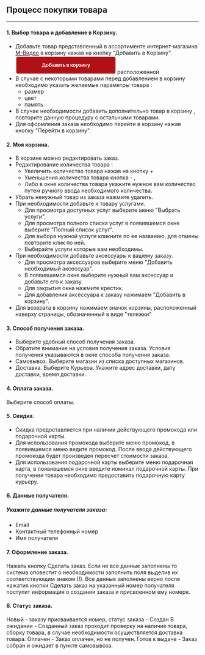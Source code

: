 ## Процесс покупки товара
---
#### 1. Выбор товара и добавление в Корзину.
* Добавьте товар представленный в ассортименте интернет-магазина [М-Видео](https://www.mvideo.ru/) в корзину нажав на кнопку "Добавить в Корзину". 
![batton](https://github.com/AiratValeev/mvideo/blob/master/file/Button.png/)
расположенной 
* В случае с некоторыми товарами перед добавлением в корзину необходимо указать желаемые параметры товара : 
    * размер 
    * цвет 
    * память.
* В случае необходимости добавить дополнительно товар в корзину , повторите данную процедуру с остальными товарами.
* Для оформления заказа необходимо перейти в корзину нажав кнопку "Перейти в корзину".

#### 2. Моя корзина.
* В корзине можно редактировать заказ.
* Редактирование количества товара :
    * Увеличить количество товара нажав на кнопку + 
    * Уменьшения количества товара кнопка - , 
    * Либо в окне количества товара укажите нужное вам количество путем ручного ввода необходимого количества.
* Убрать ненужный товар из заказа нажмите удалить.
* При необходимости добавьте к товару услугами. 
    * Для просмотра доступных услуг выберите меню "Выбрать услуги", 
    * Для просмотра полного списка услуг в появившемся окне выберите "Полный список услуг". 
    * Для выбора нужной услуги кликните по ее названию, для отмены повторите клик по ней. 
    * Выбирайте услуги которые вам необходимы.
* При необходимости добавьте аксессуары к вашему заказу. 
    * Для просмотра аксессуаров выберите меню "Добавить необходимый аксессуар".
    * В появившемся окне выберите нужный вам аксессуар и добавьте его к заказу. 
    * Для закрытия окна нажмите крестик. 
    * Для добавления аксессуара к заказу нажимаем "Добавить в корзину". 
* Для возврата в корзину нажимаем значок корзины, расположенный наверху страницы, обозначенный в виде "тележки"
#### 3. Способ получения заказа. 
* Выберите удобный способ получения заказа. 
* Обратите внимание на условия получения заказа. Условия получения указываются в окне способа получения заказа.
* Самовывоз. Выберите магазин из списка доступных магазинов.
* Доставка. Выберите Курьера. Укажите адрес доставки, дату доставки, время доставки.
#### 4. Оплата заказа.
  Выберите способ оплаты.
#### 5. Скидка.
* Скидка предоставляется при наличии действующего промокода или подарочной карты.
* Для использования промокода выберите меню промокод, в появившемся меню ведите промокод. После ввода действующего промокода будет произведен пересчет стоимости заказа.
* Для использования подарочной карты выберите меню подарочная карта, в появившемся окне введите номинал подарочной карты. При получении товара необходимо предоставить подарочную карту курьеру.
#### 6. Данные получателя.
##### Укажите данные получателя заказа: 
* Email 
* Контактный телефонный номер
* Имя получателя
#### 7. Оформление заказа.
  Нажать кнопку Сделать заказ. Если не все данные заполнены то система оповестит о необходимости заполнить поля выделив их соответствующим знаком (!).
  Все данные заполнены верно после нажатия кнопки Сделать заказ на указанный номер получателя поступит информация о создании заказа и присвоенном ему номере.
#### 8. Статус заказа.
  Новый - заказу присваивается номер, статус заказа - Создан
  В ожидании - Созданный заказ проходит проверку на наличие товара, сборку товара, в случае необходимости осуществляется доставка товара.
  Оплачен - Заказ оплачен, но не получен.
  Готов к выдаче - Заказ собран и ожидает в пункте самовывоза.